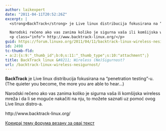 ```yaml
---
author: laikexpert
date: "2011-04-11T20:52:26Z"
excerpt: |
  <strong>BackTrack</strong> je Live linux distribucija fokusirana na “penetration testing”-u. (The quieter you become, the more you are able to hear...)

  Narodski rečeno ako vas zanima koliko je sigurna vaša ili komšijska wireless mreža i da li se moguće nakačiti na nju, to možete saznati uz pomoć ovog Live linux distro-a.
  <p class="info"> http://www.backtrack-linux.org/</p>
guid: https://forum.linuxo.org/2011/04/11/backtrack-linux-wireless-nesigurnost/
id: 2498
tc-thumb-fld:
- a:2:{s:9:"_thumb_id";b:0;s:11:"_thumb_type";s:10:"attachment";}
title: BackTrack linux &#8211; Wireless (Ne)Sigurnost?
url: /backtrack-linux-wireless-nesigurnost/
---
```

**BackTrack** je Live linux distribucija fokusirana na “penetration testing”-u. (The quieter you become, the more you are able to hear&#8230;)

Narodski rečeno ako vas zanima koliko je sigurna vaša ili komšijska wireless mreža i da li se moguće nakačiti na nju, to možete saznati uz pomoć ovog Live linux distro-a. 

<p class="info">
  http://www.backtrack-linux.org/
</p>

[Креирај тему форума везану за овај текст](https://linuxo.org/nova-tema-na-forumu/?se_pid=2498)